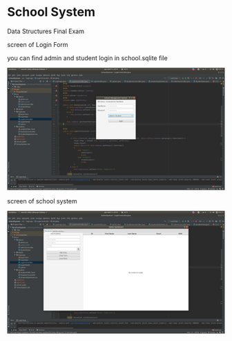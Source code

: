 # School System

Data Structures Final Exam

screen of Login Form

you can find admin and student login in school.sqlite file

![Screenshot](/screen/loginForm.png)


screen of school system

![Screenshot](/screen/content.png)


